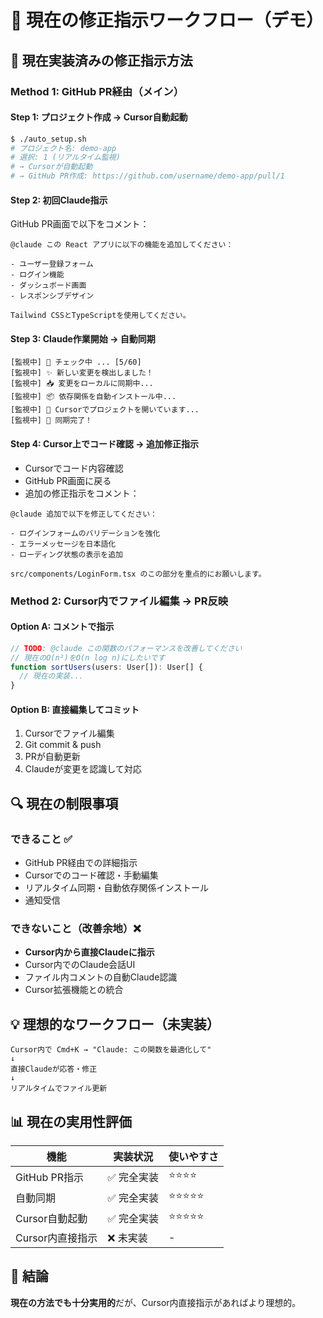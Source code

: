 # 🎯 現在の修正指示ワークフロー（デモ）

## 📱 現在実装済みの修正指示方法

### Method 1: GitHub PR経由（メイン）

#### Step 1: プロジェクト作成 → Cursor自動起動
```bash
$ ./auto_setup.sh
# プロジェクト名: demo-app
# 選択: 1 (リアルタイム監視)
# → Cursorが自動起動
# → GitHub PR作成: https://github.com/username/demo-app/pull/1
```

#### Step 2: 初回Claude指示
GitHub PR画面で以下をコメント：
```
@claude この React アプリに以下の機能を追加してください：

- ユーザー登録フォーム
- ログイン機能
- ダッシュボード画面
- レスポンシブデザイン

Tailwind CSSとTypeScriptを使用してください。
```

#### Step 3: Claude作業開始 → 自動同期
```
[監視中] 🔄 チェック中 ... [5/60]
[監視中] ✨ 新しい変更を検出しました！
[監視中] 📥 変更をローカルに同期中...
[監視中] 📦 依存関係を自動インストール中...
[監視中] 🎯 Cursorでプロジェクトを開いています...
[監視中] 🎉 同期完了！
```

#### Step 4: Cursor上でコード確認 → 追加修正指示
- Cursorでコード内容確認
- GitHub PR画面に戻る
- 追加の修正指示をコメント：

```
@claude 追加で以下を修正してください：

- ログインフォームのバリデーションを強化
- エラーメッセージを日本語化
- ローディング状態の表示を追加

src/components/LoginForm.tsx のこの部分を重点的にお願いします。
```

### Method 2: Cursor内でファイル編集 → PR反映

#### Option A: コメントで指示
```typescript
// TODO: @claude この関数のパフォーマンスを改善してください
// 現在のO(n²)をO(n log n)にしたいです
function sortUsers(users: User[]): User[] {
  // 現在の実装...
}
```

#### Option B: 直接編集してコミット
1. Cursorでファイル編集
2. Git commit & push
3. PRが自動更新
4. Claudeが変更を認識して対応

## 🔍 現在の制限事項

### できること ✅
- GitHub PR経由での詳細指示
- Cursorでのコード確認・手動編集
- リアルタイム同期・自動依存関係インストール
- 通知受信

### できないこと（改善余地）❌
- **Cursor内から直接Claudeに指示**
- Cursor内でのClaude会話UI
- ファイル内コメントの自動Claude認識
- Cursor拡張機能との統合

## 💡 理想的なワークフロー（未実装）

```
Cursor内で Cmd+K → "Claude: この関数を最適化して"
↓
直接Claudeが応答・修正
↓
リアルタイムでファイル更新
```

## 📊 現在の実用性評価

| 機能 | 実装状況 | 使いやすさ |
|------|----------|------------|
| GitHub PR指示 | ✅ 完全実装 | ⭐⭐⭐⭐ |
| 自動同期 | ✅ 完全実装 | ⭐⭐⭐⭐⭐ |
| Cursor自動起動 | ✅ 完全実装 | ⭐⭐⭐⭐⭐ |
| Cursor内直接指示 | ❌ 未実装 | - |

## 🎯 結論

**現在の方法でも十分実用的**だが、Cursor内直接指示があればより理想的。
